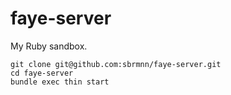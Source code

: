 faye-server
====================
My Ruby sandbox.

```
git clone git@github.com:sbrmnn/faye-server.git
cd faye-server
bundle exec thin start
```

